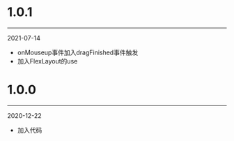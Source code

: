 # 1.0.1

***

2021-07-14

* onMouseup事件加入dragFinished事件触发
* 加入FlexLayout的use

# 1.0.0

***

2020-12-22

* 加入代码
